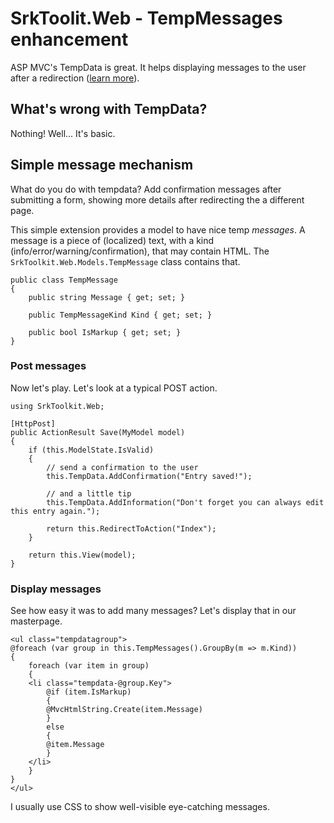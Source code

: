 SrkToolit.Web - TempMessages enhancement
========================================


ASP MVC's TempData is great. It helps displaying messages to the user after a redirection ([learn more](https://duckduckgo.com/?q=asp+mvc+tempdata)). 

What's wrong with TempData?
---------------------------

Nothing! Well... It's basic. 

Simple message mechanism
------------------------

What do you do with tempdata? Add confirmation messages after submitting a form, showing more details after redirecting the a different page. 

This simple extension provides a model to have nice temp *messages*. A message is a piece of (localized) text, with a kind (info/error/warning/confirmation), that may contain HTML. The `SrkToolkit.Web.Models.TempMessage` class contains that.


    public class TempMessage
    {
        public string Message { get; set; }

        public TempMessageKind Kind { get; set; }

        public bool IsMarkup { get; set; }
    }

### Post messages

Now let's play. Let's look at a typical POST action.

	using SrkToolkit.Web;
	
	[HttpPost]
	public ActionResult Save(MyModel model)
	{
		if (this.ModelState.IsValid)
		{
			// send a confirmation to the user
			this.TempData.AddConfirmation("Entry saved!");
			
			// and a little tip
			this.TempData.AddInformation("Don't forget you can always edit this entry again.");
			
			return this.RedirectToAction("Index");
		}

		return this.View(model);
	}

### Display messages

See how easy it was to add many messages? Let's display that in our masterpage.

	<ul class="tempdatagroup">
	@foreach (var group in this.TempMessages().GroupBy(m => m.Kind))
	{
	    foreach (var item in group)
	    {
	    <li class="tempdata-@group.Key">
	        @if (item.IsMarkup)
	        {
	        @MvcHtmlString.Create(item.Message)
	        }
	        else
	        {
	        @item.Message
	        }
	    </li>
	    }
	}
	</ul>

I usually use CSS to show well-visible eye-catching messages.
